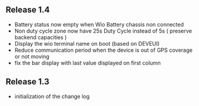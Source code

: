 ## Release 1.4
- Battery status now empty when Wio Battery chassis non connected
- Non duty cycle zone now have 25s Duty Cycle instead of 5s ( preserve backend capacities )
- Display the wio terminal name on boot (based on DEVEUI)
- Reduce communication period when the device is out of GPS coverage or not moving
- fix the bar display with last value displayed on first column

## Release 1.3
- initialization of the change log